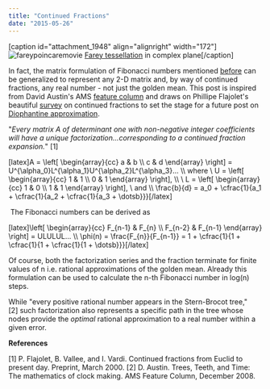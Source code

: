 ```yaml
---
title: "Continued Fractions"
date: "2015-05-26"
---
```


\[caption id="attachment\_1948" align="alignright" width="172"\]![fareypoincaremovie](https://umayrh.files.wordpress.com/2015/05/fareypoincaremovie.gif) [Farey tessellation](http://www-bcf.usc.edu/~fbonahon/STML49/FareyFord.html) in complex plane\[/caption\]

In fact, the matrix formulation of Fibonacci numbers mentioned [before](https://umayrh.wordpress.com/2014/08/08/jiri-matousek-miniatures-fibonacci-numbers/ "Fibonacci Numbers") can be generalized to represent any 2-D matrix and, by way of continued fractions, any real number - not just the golden mean. This post is inspired from David Austin's AMS [feature column](http://www.ams.org/samplings/feature-column/fcarc-stern-brocot) and draws on Phillipe Flajolet's beautiful [survey](http://www.lix.polytechnique.fr/Labo/Ilan.Vardi/continued_fractions.ps) on continued fractions to set the stage for a future post on [Diophantine approximation](http://en.wikipedia.org/wiki/Diophantine_approximation).

"_Every matrix A of determinant one with non-negative integer coefficients will have a unique factorization...corresponding to a continued fraction expansion._" \[1\]

\[latex\]A = \\left\[ \\begin{array}{cc} a & b \\\\ c & d \\end{array} \\right\] = U^{\\alpha\_0}L^{\\alpha\_1}U^{\\alpha\_2}L^{\\alpha\_3}... \\\\ where \\ U = \\left\[ \\begin{array}{cc} 1 & 1 \\\\ 0 & 1 \\end{array} \\right\], \\\\ \\ L = \\left\[ \\begin{array}{cc} 1 & 0 \\\\ 1 & 1 \\end{array} \\right\], \\ and \\\\ \\frac{b}{d} = a\_0 + \\cfrac{1}{a\_1 + \\cfrac{1}{a\_2 + \\cfrac{1}{a\_3 + \\dotsb}}}\[/latex\]

 The Fibonacci numbers can be derived as

\[latex\]\\left\[ \\begin{array}{cc} F\_{n-1} & F\_{n} \\\\ F\_{n-2} & F\_{n-1} \\end{array} \\right\] = ULULUL... \\\\ \\phi(n) = \\frac{F\_{n}}{F\_{n-1}} = 1 + \\cfrac{1}{1 + \\cfrac{1}{1 + \\cfrac{1}{1 + \\dotsb}}}\[/latex\]

Of course, both the factorization series and the fraction terminate for finite values of n i.e. rational approximations of the golden mean. Already this formulation can be used to calculate the n-th Fibonacci number in log(n) steps.

While "every positive rational number appears in the Stern-Brocot tree," \[2\] such factorization also represents a specific path in the tree whose nodes provide the _optimal_ rational approximation to a real number within a given error.

**References**

\[1\] P. Flajolet, B. Vallee, and I. Vardi. Continued fractions from Euclid to present day. Preprint, March 2000. \[2\] D. Austin. Trees, Teeth, and Time: The mathematics of clock making. AMS Feature Column, December 2008.
